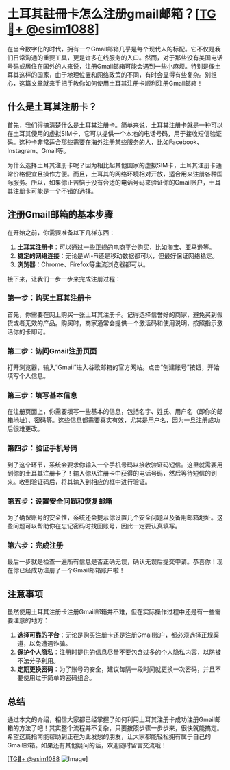 # 土耳其註冊卡怎么注册gmail邮箱？[[TG💪+ @esim1088](https://t.me/s/esim1088)]

在当今数字化的时代，拥有一个Gmail邮箱几乎是每个现代人的标配。它不仅是我们日常沟通的重要工具，更是许多在线服务的入口。然而，对于那些没有美国电话号码或居住在国外的人来说，注册Gmail邮箱可能会遇到一些小麻烦。特别是像土耳其这样的国家，由于地理位置和网络政策的不同，有时会显得有些复杂。别担心，这篇文章就来手把手教你如何使用土耳其注册卡顺利注册Gmail邮箱！

## 什么是土耳其注册卡？

首先，我们得搞清楚什么是土耳其注册卡。简单来说，土耳其注册卡就是一种可以在土耳其使用的虚拟SIM卡，它可以提供一个本地的电话号码，用于接收短信验证码。这种卡非常适合那些需要在海外注册某些服务的人，比如Facebook、Instagram、Gmail等。

为什么选择土耳其注册卡呢？因为相比起其他国家的虚拟SIM卡，土耳其注册卡通常价格便宜且操作方便。而且，土耳其的网络环境相对开放，适合用来注册各种国际服务。所以，如果你正苦恼于没有合适的电话号码来验证你的Gmail账户，土耳其注册卡可能是一个不错的选择。

## 注册Gmail邮箱的基本步骤

在开始之前，你需要准备以下几样东西：

1. **土耳其注册卡**：可以通过一些正规的电商平台购买，比如淘宝、亚马逊等。
2. **稳定的网络连接**：无论是Wi-Fi还是移动数据都可以，但最好保证网络稳定。
3. **浏览器**：Chrome、Firefox等主流浏览器都可以。

接下来，让我们一步一步来完成注册过程：

### 第一步：购买土耳其注册卡

首先，你需要在网上购买一张土耳其注册卡。记得选择信誉好的商家，避免买到假货或者无效的产品。购买时，商家通常会提供一个激活码和使用说明，按照指示激活你的卡即可。

### 第二步：访问Gmail注册页面

打开浏览器，输入“Gmail”进入谷歌邮箱的官方网站。点击“创建账号”按钮，开始填写个人信息。

### 第三步：填写基本信息

在注册页面上，你需要填写一些基本的信息，包括名字、姓氏、用户名（即你的邮箱地址）、密码等。这些信息都需要真实有效，尤其是用户名，因为一旦注册成功后很难更改。

### 第四步：验证手机号码

到了这个环节，系统会要求你输入一个手机号码以接收验证码短信。这里就需要用到你的土耳其注册卡了！输入你从注册卡中获得的电话号码，然后等待短信的到来。收到验证码后，将其输入到相应的框中进行验证。

### 第五步：设置安全问题和恢复邮箱

为了确保账号的安全性，系统还会提示你设置几个安全问题以及备用邮箱地址。这些问题可以帮助你在忘记密码时找回账号，因此一定要认真填写。

### 第六步：完成注册

最后一步就是检查一遍所有信息是否正确无误，确认无误后提交申请。恭喜你！现在你已经成功注册了一个Gmail邮箱账户啦！

## 注意事项

虽然使用土耳其注册卡注册Gmail邮箱并不难，但在实际操作过程中还是有一些需要注意的地方：

1. **选择可靠的平台**：无论是购买注册卡还是注册Gmail账户，都必须选择正规渠道，以免遭遇诈骗。
2. **保护个人隐私**：注册时提供的信息尽量不要包含过多的个人隐私内容，以防被不法分子利用。
3. **定期更换密码**：为了账号的安全，建议每隔一段时间就更换一次密码，并且不要使用过于简单的密码组合。

## 总结

通过本文的介绍，相信大家都已经掌握了如何利用土耳其注册卡成功注册Gmail邮箱的方法了吧！其实整个流程并不复杂，只要按照步骤一步步来，很快就能搞定。希望这篇指南能帮助到正在为此发愁的朋友，让大家都能轻松拥有属于自己的Gmail邮箱。如果还有其他疑问的话，欢迎随时留言交流哦！

[[TG💪+ @esim1088](https://t.me/s/esim1088) ![Image](https://i.postimg.cc/4NQfJmqS/Snipaste-2025-05-13-00-14-12.png)]